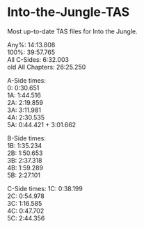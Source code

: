 # Into-the-Jungle-TAS
Most up-to-date TAS files for Into the Jungle.

Any%: 14:13.808  
100%: 39:57.765  
All C-Sides: 6:32.003  
old All Chapters: 26:25.250

A-Side times:  
0:   0:30.651  
1A:  1:44.516  
2A:  2:19.859  
3A:  3:11.981  
4A:  2:30.535  
5A:  0:44.421 + 3:01.662

B-Side times:  
1B:  1:35.234  
2B:  1:50.653  
3B:  2:37.318  
4B:  1:59.289  
5B:  2:27.101

C-Side times:
1C:  0:38.199  
2C:  0:54.978  
3C:  1:16.585  
4C:  0:47.702  
5C:  2:44.356